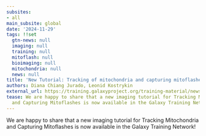 ```yaml
---
subsites:
- all
main_subsite: global
date: '2024-11-29'
tags: !!set
  gtn-news: null
  imaging: null
  training: null
  mitoflash: null
  bioimaging: null
  mitochondria: null
  news: null
title: 'New Tutorial: Tracking of mitochondria and capturing mitoflashes'
authors: Diana Chiang Jurado, Leonid Kostrykin
external_url: https://training.galaxyproject.org/training-material/news/2024/11/29/tracking-of-mitochondria-and-capturing-mitoflashes.html
tease: We are happy to share that a new imaging tutorial for Tracking Mitochondria
  and Capturing Mitoflashes is now available in the Galaxy Training Network!
---
```

We are happy to share that a new imaging tutorial for Tracking Mitochondria and Capturing Mitoflashes is now available in the Galaxy Training Network!